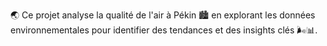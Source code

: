 
🌏 Ce projet analyse la qualité de l'air à Pékin 🏙️ en explorant les données environnementales pour identifier des tendances et des insights clés 🌬️📊.
